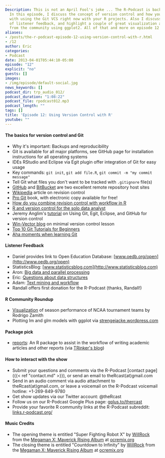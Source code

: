 ```yaml
---
Description: This is not an April Fool's joke ... The R-Podcast is back once again!
  In this episode, I discuss the concept of version control and how you can get started
  with using the Git VCS right now with your R projects. Also I discuss a big batch
  of listener feedback, and highlight a couple of great visualization applications
  from the community using ggplot2. All of that and more on episode 12 of the R-Podcast!
aliases:
- /posts/the-r-podcast-episode-12-using-version-control-with-r.html
- /12
author: Eric
categories:
- Podcast
date: 2013-04-01T05:44:10-05:00
episode: "12"
explicit: "no"
guests: []
images:
- /img/episode/default-social.jpg
news_keywords: []
podcast_dir: trp_audio_012/
podcast_duration: "1:08:22"
podcast_file: rpodcast012.mp3
podcast_length: ""
tags: []
title: 'Episode 12: Using Version Control with R'
youtube: ""
---
```


#### The basics for version control and Git

-   Why it's important: Backups and reproducibility
-   Git is available for all major platforms, see GitHub page for installation instructions for all operating systems
-   IDEs RStudio and Eclipse via Egit plugin offer integration of Git for easy usage
-   Key commands: `git init`, `git add file.R`, `git commit -m "my commit message"`
-   Tell Git what files you don't want to be tracked with `.gitignore` file(s)
-   [GitHub](https://github.com/) and [BitBucket](https://bitbucket.org/) are two excellent remote repository host sites
-   [Wikipedia](http://en.wikipedia.org/wiki/Revision_control) article on revision control
-   [Pro Git](http://git-scm.com/book) book, with electronic copy available for free!
-   [How do you combine revision control with workflow in R](http://stackoverflow.com/questions/2286831/how-do-you-combine-revision-control-with-workflow-for-r)
-   [R and version control for the solo data analyst](http://stackoverflow.com/questions/2712421/r-and-version-control-for-the-solo-data-analyst)
-   Jeremy Anglim's [tutorial](http://jeromyanglim.blogspot.com/2010/11/getting-started-with-git-egit-eclipse.html) on Using Git, Egit, Eclipse, and GitHub for version control
-   [Win-Vector blog](http://www.win-vector.com/blog/2012/07/minimal-version-control-lesson-use-it/) on minimal version control lesson
-   [Top 10 Git Tutorials for Beginners](http://sixrevisions.com/resources/git-tutorials-beginners/)
-   [Aha moments when learning Git](http://betterexplained.com/articles/aha-moments-when-learning-git/)

#### Listener Feedback

-   Daniel provides link to Open Education Database: [www.oedb.org/open](http://www.oedb.org/open)
-   StatisticsBlog: [www.statisticsblog.com](http://www.statisticsblog.com)
-   Aron: [Big data and parallel processing](http://pastebin.com/4SrXPgnh)
-   Eric: [Questions about data structures](http://pastebin.com/WcaWSFii)
-   Adam: [Text mining and workflow](http://pastebin.com/KrcdZNE6)
-   Randall offers first donation for the R-Podcast (thanks, Randall!)

#### R Community Roundup

-   [Visualization](http://www.rodrigozamith.com/2013/03/20/visualizing-season-performance-by-ncaa-tournament-teams/) of season performance of NCAA tournament teams by Rodrigo Zamith
-   Plotting lm and glm models with ggplot via [strengejacke.wordpress.com](http://strengejacke.wordpress.com/2013/03/22/plotting-lm-and-glm-models-with-ggplot-rstats/)

#### Package pick

-   [reports](http://cran.r-project.org/web/packages/reports/): An R package to assist in the workflow of writing academic articles and other reports (via [TRinker's blog](http://trinkerrstuff.wordpress.com/2013/03/12/reports-0-1-2-released/))

#### How to interact with the show

-   Submit your questions and comments via the R-Podcast [contact page]({{< ref "contact.md" >}}), or send an email to theRcast(at)gmail.com
-   Send in an audio comment via audio attachment to theRcast(at)gmail.com, or leave a voicemail on the R-Podcast voicemail hotline: +1-269-849-9780
-   Get show updates via our Twitter account: @theRcast
-   Follow us on our R-Podcast Google Plus page: [gplus.to/thercast](http://gplus.to/thercast)
-   Provide your favorite R community links at the R-Podcast subreddit: [links.r-podcast.org/](http://links.r-podcast.org/)

#### Music Credits

-   The opening theme is entitled "Super Fighting Robot X" by [WillRock](http://ocremix.org/artist/5043/willrock) from the [Megaman X: Maverick Rising Album](http://maverick.ocremix.org/) at [ocremix.org](http://www.ocremix.org)
-   The closing theme is entitled "Countdown to Infinity" by [WillRock](http://ocremix.org/artist/5043/willrock) from the [Megaman X: Maverick Rising Album](http://maverick.ocremix.org/) at [ocremix.org](http://www.ocremix.org)
